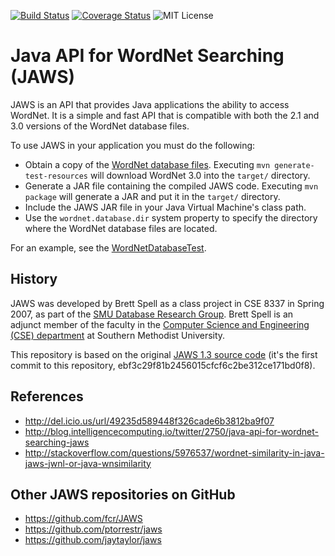[![Build Status](https://travis-ci.org/agreementmaker/jaws.svg?branch=master)](https://travis-ci.org/agreementmaker/jaws)
[![Coverage Status](https://coveralls.io/repos/agreementmaker/jaws/badge.svg?branch=master&service=github)](https://coveralls.io/github/agreementmaker/jaws?branch=master)
![MIT License](https://img.shields.io/badge/license-MIT-blue.svg)

# Java API for WordNet Searching (JAWS)

JAWS is an API that provides Java applications the ability to access WordNet. It is a simple and fast API that is compatible with both the 2.1 and 3.0 versions of the WordNet database files.

To use JAWS in your application you must do the following:
* Obtain a copy of the [WordNet database files](https://wordnet.princeton.edu/wordnet/download/current-version/).  Executing `mvn generate-test-resources` will download WordNet 3.0 into the `target/` directory.
* Generate a JAR file containing the compiled JAWS code.  Executing `mvn package` will generate a JAR and put it in the `target/` directory.
* Include the JAWS JAR file in your Java Virtual Machine's class path.
* Use the `wordnet.database.dir` system property to specify the directory where the WordNet database files are located.

For an example, see the [WordNetDatabaseTest](https://github.com/agreementmaker/jaws/blob/master/src/test/java/edu/smu/tspell/wordnet/api/WordNetDatabaseTest.java#L20).

## History

JAWS was developed by Brett Spell as a class project in CSE 8337 in Spring 2007, as part of the [SMU Database Research Group](http://lyle.smu.edu/cse/dbgroup/data.htm).  Brett Spell is an adjunct member of the faculty in the [Computer Science and Engineering (CSE) department](http://lyle.smu.edu/computer/people_adjunct.php) at Southern Methodist University.

This repository is based on the original [JAWS 1.3 source code](http://lyle.smu.edu/~tspell/jaws/#downloads) (it's the first commit to this repository, ebf3c29f81b2456015cfcf6c2be312ce171bd0f8). 

## References

* http://del.icio.us/url/49235d589448f326cade6b3812ba9f07
* http://blog.intelligencecomputing.io/twitter/2750/java-api-for-wordnet-searching-jaws
* http://stackoverflow.com/questions/5976537/wordnet-similarity-in-java-jaws-jwnl-or-java-wnsimilarity

## Other JAWS repositories on GitHub

* https://github.com/fcr/JAWS
* https://github.com/ptorrestr/jaws
* https://github.com/jaytaylor/jaws
